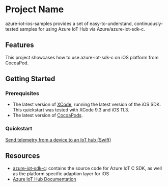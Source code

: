 # Project Name

azure-iot-ios-samples provides a set of easy-to-understand, continuously-tested samples for using Azure IoT Hub via Azure/azure-iot-sdk-c.

## Features

This project showcases how to use azure-iot-sdk-c on iOS platform from CocoaPod.

## Getting Started

### Prerequisites

- The latest version of [XCode](https://developer.apple.com/xcode/), running the latest version of the iOS SDK. This quickstart was tested with XCode 9.3 and iOS 11.3.
- The latest version of [CocoaPods](https://guides.cocoapods.org/using/getting-started.html).

### Quickstart

[Send telemetry from a device to an IoT hub (Swift)](https://docs.microsoft.com/azure/iot-hub/quickstart-send-telemetry-ios)


## Resources

- [azure-iot-sdk-c](https://github.com/Azure/azure-iot-sdk-c): contains the source code for Azure IoT C SDK, as well as the platform specific adaption layer for iOS
- [Azure IoT Hub Documentation](https://docs.microsoft.com/azure/iot-hub/)
